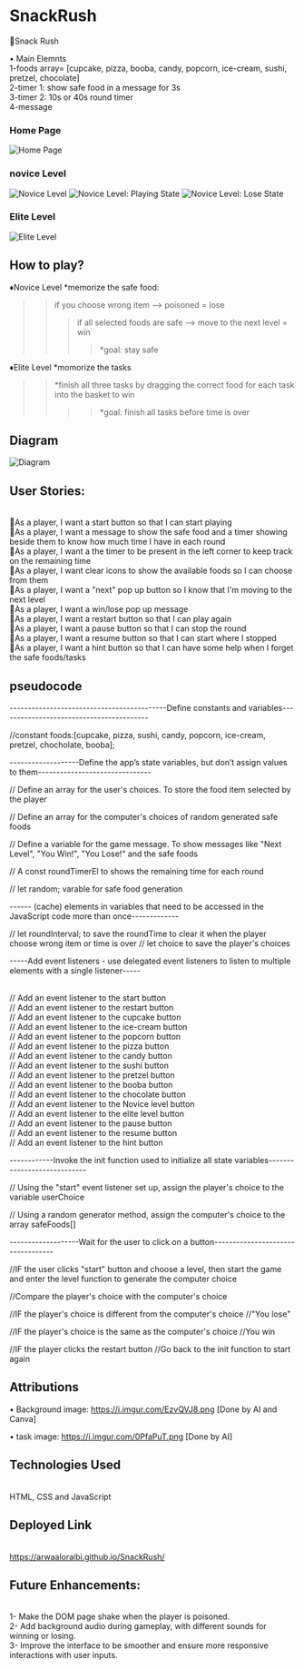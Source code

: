 # SnackRush

🌟Snack Rush

• Main Elemnts
</br>1-foods array= [cupcake, pizza, booba, candy, popcorn, ice-cream, sushi, pretzel, chocolate]
</br>2-timer 1: show safe food in a message for 3s
</br>3-timer 2: 10s or 40s round timer 
</br>4-message 


### Home Page
![Home Page](https://i.imgur.com/6YY6q5V.png)
### novice Level
![Novice Level](https://i.imgur.com/B2q6bX5.png)
![Novice Level: Playing State](https://i.imgur.com/EHsHr13.png)
![Novice Level: Lose State](https://i.imgur.com/I46gJrd.png)
### Elite Level
![Elite Level](https://i.imgur.com/Yd0JfHs.png)

## How to play?

♦️Novice Level
*memorize the safe food: 
>>if you choose wrong item --> poisoned = lose
>>>if all selected foods are safe --> move to the next level = win
>>>>*goal: stay safe

♦️Elite Level
*momorize the tasks
>>*finish all three tasks by dragging the correct food for each task into the basket to win
>>>>*goal: finish all tasks before time is over


## Diagram

![Diagram](https://i.imgur.com/Wo0mIRI.png)

## User Stories:
</br>🐞As a player, I want a start button so that I can start playing
</br>🐞As a player, I want a message to show the safe food and a timer showing beside them to know how much time I have in each round
</br>🐞As a player, I want a the timer to be present in the left corner to keep track on the remaining time 
</br>🐞As a player, I want clear icons to show the available foods so I can choose from them 
</br>🐞As a player, I want a "next" pop up button so I know that I'm moving to the next level
</br>🐞As a player, I want a win/lose pop up message
</br>🐞As a player, I want a restart button so that I can play again
</br>🐞As a player, I want a pause button so that I can stop the round
</br>🐞As a player, I want a resume button so that I can start where I stopped
</br>🐞As a player, I want a hint button so that I can have some help when I forget the safe foods/tasks

## pseudocode

-------------------------------------------Define constants and variables-----------------------------------------

//constant foods:[cupcake, pizza, sushi, candy, popcorn, ice-cream, pretzel, chocholate, booba];


-------------------Define the app’s state variables, but don’t assign values to them-------------------------------


// Define an array for the user's choices. To store the food item selected by the player

// Define an array for the computer's choices of random generated safe foods

// Define a variable for the game message. To show messages like "Next Level", "You Win!", "You Lose!" and the safe foods

// A const roundTimerEl to shows the remaining time for each round

// let random; varable for safe food generation 



------ (cache) elements in variables that need to be accessed in the JavaScript code more than once-------------


// let roundInterval; to save the roundTime to clear it when the player choose wrong item or time is over
// let choice to save the player's choices 

-----Add event listeners - use delegated event listeners to listen to multiple elements with a single listener-----

</br>// Add an event listener to the start button
</br>// Add an event listener to the restart button
</br>// Add an event listener to the cupcake button
</br>// Add an event listener to the ice-cream button
</br>// Add an event listener to the popcorn button
</br>// Add an event listener to the pizza button
</br>// Add an event listener to the candy button
</br>// Add an event listener to the sushi button
</br>// Add an event listener to the pretzel button
</br>// Add an event listener to the booba button
</br>// Add an event listener to the chocolate button
</br>// Add an event listener to the Novice level button
</br>// Add an event listener to the elite level button
</br>// Add an event listener to the pause button
</br>// Add an event listener to the resume button
</br>// Add an event listener to the hint button

------------Invoke the init function used to initialize all state variables----------------------------


// Using the "start" event listener set up, assign the player's choice to the variable userChoice

// Using a random generator method, assign the computer's choice to the array safeFoods[]

-------------------Wait for the user to click on a button----------------------------------

//IF the user clicks "start" button and choose a level, then start the game and enter the level function to generate the computer choice 

//Compare the player's choice with the computer's choice

//IF the player's choice is different from the computer's choice
       //"You lose" 

//IF the player's choice is the same as the computer's choice
       //You win 

//IF the player clicks the restart button 
       //Go back to the init function to start again
       

## Attributions
• Background image: https://i.imgur.com/EzvQVJ8.png [Done by AI and Canva]

• task image: https://i.imgur.com/0PfaPuT.png [Done by AI]


## Technologies Used 
</br> HTML, CSS and JavaScript


## Deployed Link
</br> https://arwaaloraibi.github.io/SnackRush/


## Future Enhancements:
</br>1- Make the DOM page shake when the player is poisoned.
</br>2- Add background audio during gameplay, with different sounds for winning or losing.
</br>3- Improve the interface to be smoother and ensure more responsive interactions with user inputs.




